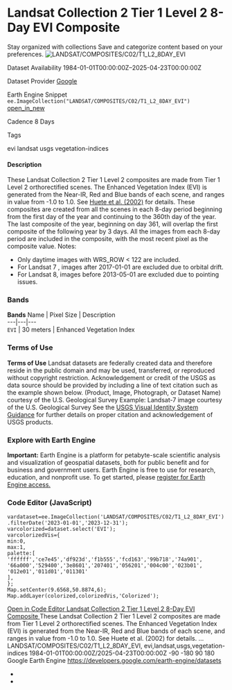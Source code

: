  
#  Landsat Collection 2 Tier 1 Level 2 8-Day EVI Composite 
Stay organized with collections  Save and categorize content based on your preferences. 
![LANDSAT/COMPOSITES/C02/T1_L2_8DAY_EVI](https://developers.google.com/earth-engine/datasets/images/LANDSAT/LANDSAT_COMPOSITES_C02_T1_L2_8DAY_EVI_sample.png) 

Dataset Availability
    1984-01-01T00:00:00Z–2025-04-23T00:00:00Z 

Dataset Provider
     [ Google ](https://earthengine.google.com) 

Earth Engine Snippet
     `    ee.ImageCollection("LANDSAT/COMPOSITES/C02/T1_L2_8DAY_EVI")   ` [ open_in_new ](https://code.earthengine.google.com/?scriptPath=Examples:Datasets/LANDSAT/LANDSAT_COMPOSITES_C02_T1_L2_8DAY_EVI) 

Cadence
    8 Days 

Tags
    
evi
landsat
usgs
vegetation-indices
#### Description
These Landsat Collection 2 Tier 1 Level 2 composites are made from Tier 1 Level 2 orthorectified scenes.
The Enhanced Vegetation Index (EVI) is generated from the Near-IR, Red and Blue bands of each scene, and ranges in value from -1.0 to 1.0. See [Huete et al. (2002)](https://www.sciencedirect.com/science/article/pii/S0034425702000962) for details.
These composites are created from all the scenes in each 8-day period beginning from the first day of the year and continuing to the 360th day of the year. The last composite of the year, beginning on day 361, will overlap the first composite of the following year by 3 days. All the images from each 8-day period are included in the composite, with the most recent pixel as the composite value.
Notes:
  * Only daytime images with WRS_ROW < 122 are included.
  * For Landsat 7 , images after 2017-01-01 are excluded due to orbital drift.
  * For Landsat 8, images before 2013-05-01 are excluded due to pointing issues.


### Bands
**Bands**
Name | Pixel Size | Description  
---|---|---  
`EVI` |  30 meters  | Enhanced Vegetation Index  
### Terms of Use
**Terms of Use**
Landsat datasets are federally created data and therefore reside in the public domain and may be used, transferred, or reproduced without copyright restriction.
Acknowledgement or credit of the USGS as data source should be provided by including a line of text citation such as the example shown below.
(Product, Image, Photograph, or Dataset Name) courtesy of the U.S. Geological Survey
Example: Landsat-7 image courtesy of the U.S. Geological Survey
See the [USGS Visual Identity System Guidance](https://www.usgs.gov/information-policies-and-instructions/usgs-visual-identity-system) for further details on proper citation and acknowledgement of USGS products.
### Explore with Earth Engine
**Important:** Earth Engine is a platform for petabyte-scale scientific analysis and visualization of geospatial datasets, both for public benefit and for business and government users. Earth Engine is free to use for research, education, and nonprofit use. To get started, please [register for Earth Engine access.](https://console.cloud.google.com/earth-engine)
### Code Editor (JavaScript)
```
vardataset=ee.ImageCollection('LANDSAT/COMPOSITES/C02/T1_L2_8DAY_EVI')
.filterDate('2023-01-01','2023-12-31');
varcolorized=dataset.select('EVI');
varcolorizedVis={
min:0,
max:1,
palette:[
'ffffff','ce7e45','df923d','f1b555','fcd163','99b718','74a901',
'66a000','529400','3e8601','207401','056201','004c00','023b01',
'012e01','011d01','011301'
],
};
Map.setCenter(9.6568,50.8874,6);
Map.addLayer(colorized,colorizedVis,'Colorized');
```
[ Open in Code Editor ](https://code.earthengine.google.com/?scriptPath=Examples:Datasets/LANDSAT/LANDSAT_COMPOSITES_C02_T1_L2_8DAY_EVI)
[ Landsat Collection 2 Tier 1 Level 2 8-Day EVI Composite ](https://developers.google.com/earth-engine/datasets/catalog/LANDSAT_COMPOSITES_C02_T1_L2_8DAY_EVI)
These Landsat Collection 2 Tier 1 Level 2 composites are made from Tier 1 Level 2 orthorectified scenes. The Enhanced Vegetation Index (EVI) is generated from the Near-IR, Red and Blue bands of each scene, and ranges in value from -1.0 to 1.0. See Huete et al. (2002) for details. …
LANDSAT/COMPOSITES/C02/T1_L2_8DAY_EVI, evi,landsat,usgs,vegetation-indices 
1984-01-01T00:00:00Z/2025-04-23T00:00:00Z
-90 -180 90 180 
Google Earth Engine
https://developers.google.com/earth-engine/datasets
  * [ ](https://doi.org/https://earthengine.google.com)
  * [ ](https://doi.org/https://developers.google.com/earth-engine/datasets/catalog/LANDSAT_COMPOSITES_C02_T1_L2_8DAY_EVI)


